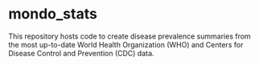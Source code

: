 # mondo_stats

This repository hosts code to create disease prevalence summaries from the most up-to-date World Health
Organization (WHO) and Centers for Disease Control and Prevention (CDC) data.
